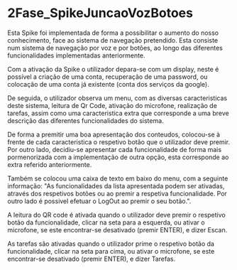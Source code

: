# 2Fase_SpikeJuncaoVozBotoes

Esta Spike foi implementada de forma a possibilitar o aumento do nosso conhecimento, face ao sistema 
de navegação pretendido. Esta consiste num sistema de navegação por voz e por botões, ao longo das diferentes 
funcionalidades implementadas anteriormente.

Com a ativação da Spike o utilizador depara-se com um display, neste é possível a criação de uma conta, recuperação de uma password,
ou colocação de uma conta já existente (conta dos serviços da google).

De seguida, o utilizador observa um menu, com as diversas caracteristicas deste sistema, leitura de Qr Code, ativação do microfone, realização de 
tarefas, assim como uma caracteristica extra que corresponde a uma breve descrição das diferentes funcionalidades do sistema.

De forma a premitir uma boa apresentação dos conteudos, colocou-se à frente de cada caracteristica o respetivo botão 
que o utilizador deve premir. Por outro lado, decidiu-se apresentar cada funcionalidade de forma mais pormenorizada com
a implementação de outra opção, esta corresponde ao extra referido anteriormente.

Também se colocou uma caixa de texto em baixo do menu, com a seguinte informação:
"As funcionalidades da lista apresentada podem ser ativadas, através dos respetivos botões ou ao premir a respetiva funcionalidade. 
Por outro lado é possivel efetuar o LogOut ao premir o seu botão.".


A leitura do QR code é ativada quando o utilizador deve premir o respetivo botão da funcionalidade, clicar na seta para a esquerda, 
ou ativar o microfone, se este encontrar-se desativado (premir ENTER), e dizer Escan. 

As tarefas são ativadas quando o utilizador prime o respetivo botão da funcionalidade, clicar na seta para cima, 
ou ativar o microfone, se este encontrar-se desativado (premir ENTER), e dizer Tarefas. 


